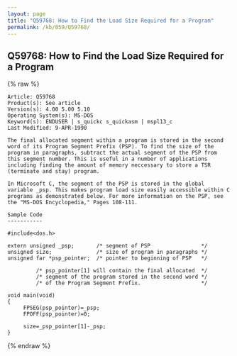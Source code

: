 ```yaml
---
layout: page
title: "Q59768: How to Find the Load Size Required for a Program"
permalink: /kb/059/Q59768/
---
```


## Q59768: How to Find the Load Size Required for a Program

{% raw %}

	Article: Q59768
	Product(s): See article
	Version(s): 4.00 5.00 5.10
	Operating System(s): MS-DOS
	Keyword(s): ENDUSER | s_quickc s_quickasm | mspl13_c
	Last Modified: 9-APR-1990
	
	The final allocated segment within a program is stored in the second
	word of its Program Segment Prefix (PSP). To find the size of the
	program in paragraphs, subtract the actual segment of the PSP from
	this segment number. This is useful in a number of applications
	including finding the amount of memory neccessary to store a TSR
	(terminate and stay) program.
	
	In Microsoft C, the segment of the PSP is stored in the global
	variable _psp. This makes program load size easily accessible within C
	programs as demonstrated below. For more information on the PSP, see
	the "MS-DOS Encyclopedia," Pages 108-111.
	
	Sample Code
	-----------
	
	#include<dos.h>
	
	extern unsigned _psp;       /* segment of PSP                */
	unsigned size;              /* size of program in paragraphs */
	unsigned far *psp_pointer;  /* pointer to beginning of PSP   */
	
	         /* psp_pointer[1] will contain the final allocated  */
	         /* segment of the program stored in the second word */
	         /* of the Program Segment Prefix.                   */
	
	void main(void)
	{
	     FPSEG(psp_pointer)=_psp;
	     FPOFF(psp_pointer)=0;
	
	     size=_psp_pointer[1]-_psp;
	}

{% endraw %}
